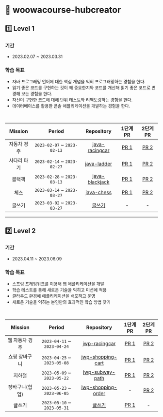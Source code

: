 # 🚀 woowacourse-hubcreator

## 1️⃣ Level 1

### 기간

- 2023.02.07 ~ 2023.03.31

### 학습 목표

- 자바 프로그래밍 언어에 대한 핵심 개념을 익혀 프로그래밍하는 경험을 한다.
- 읽기 좋은 코드를 구현하는 것이 왜 중요한지와 코드를 개선해 읽기 좋은 코드로 변경해 보는 경험을 한다.
- 자신이 구현한 코드에 대해 단위 테스트와 리팩토링하는 경험을 한다.
- 데이터베이스를 활용한 콘솔 애플리케이션을 개발하는 경험을 한다.

<br>

| Mission |           Period            |                                   Repository                                    |                             1단계 PR                             |                             2단계 PR                             |
|:-------:|:---------------------------:|:-------------------------------------------------------------------------------:|:--------------------------------------------------------------:|:--------------------------------------------------------------:|
| 자동차 경주  | `2023-02-07` ~ `2023-02-13` | [java-racingcar](https://github.com/woowacourse/jwp-racingcar/tree/hubcreator)  | [PR 1](https://github.com/woowacourse/java-racingcar/pull/478) | [PR 2](https://github.com/woowacourse/java-racingcar/pull/626) | 
| 사다리 타기  | `2023-02-14` ~ `2023-02-27` |    [java-ladder](https://github.com/woowacourse/java-ladder/tree/hubcreator)    |   [PR 1](https://github.com/woowacourse/java-ladder/pull/95)   |  [PR 2](https://github.com/woowacourse/java-ladder/pull/174)   |
|   블랙잭   | `2023-02-28` ~ `2023-03-13` | [java-blackjack](https://github.com/woowacourse/java-blackjack/tree/hubcreator) | [PR 1](https://github.com/woowacourse/java-blackjack/pull/453) | [PR 2](https://github.com/woowacourse/java-blackjack/pull/510) |
|   체스    | `2023-03-14` ~ `2023-03-27` |     [java-chess](https://github.com/woowacourse/java-chess/tree/hubcreator)     |   [PR 1](https://github.com/woowacourse/java-chess/pull/477)   |   [PR 2](https://github.com/woowacourse/java-chess/pull/585)   |
|   글쓰기   | `2023-03-02` ~ `2023-03-27` |      [글쓰기](https://github.com/woowacourse/woowa-writing-5/tree/hubcreator)      |                               -                                |                               -                               |

---

## 2️⃣ Level 2

### 기간

- 2023.04.11 ~ 2023.06.09

### 학습 목표

- 스프링 프레임워크를 이용해 웹 애플리케이션을 개발
- 학습 테스트를 통해 새로운 기술을 익히고 미션에 적용
- 클라우드 환경에 애플리케이션을 배포하고 운영
- 새로운 기술을 익히는 본인만의 효과적인 학습 방법 찾기

<br>

| Mission  |           Period            |                                       Repository                                        |                              1단계 PR                               |                              2단계 PR                               |
|:--------:|:---------------------------:|:---------------------------------------------------------------------------------------:|:-----------------------------------------------------------------:|:-----------------------------------------------------------------:|
| 웹 자동차 경주 | `2023-04-11` ~ `2023-04-24` |      [jwp-racingcar](https://github.com/woowacourse/jwp-racingcar/tree/hubcreator)      |   [PR 1](https://github.com/woowacourse/jwp-racingcar/pull/35)    |   [PR 2](https://github.com/woowacourse/jwp-racingcar/pull/125)   | 
| 쇼핑 장바구니  | `2023-04-25` ~ `2023-05-08` |  [jwp-shopping-cart](https://github.com/woowacourse/jwp-shopping-cart/tree/hubcreator)  | [PR 1](https://github.com/woowacourse/jwp-shopping-cart/pull/204) | [PR 2](https://github.com/woowacourse/jwp-shopping-cart/pull/276) | 
|   지하철    | `2023-05-09` ~ `2023-05-22` |    [jwp-subway-path](https://github.com/woowacourse/jwp-subway-path/tree/hubcreator)    |  [PR 1](https://github.com/woowacourse/jwp-subway-path/pull/42)   |  [PR 2](https://github.com/woowacourse/jwp-subway-path/pull/109)  | 
| 장바구니(협업) | `2023-05-23` ~ `2023-06-05` | [jwp-shopping-order](https://github.com/woowacourse/jwp-shopping-order/tree/hubcreator) |                                 -                                 | [PR 2](https://github.com/woowacourse/jwp-shopping-order/pull/26) | 
|   글쓰기    | `2023-05-10` ~ `2023-05-31` |          [글쓰기](https://github.com/woowacourse/woowa-writing-5/tree/hubcreator)          |  [PR 1](https://github.com/woowacourse/woowa-writing-5/pull/254)  |                                 -                                 |
